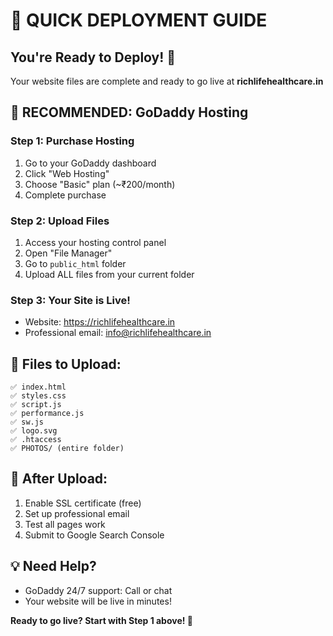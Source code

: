 # 🚀 QUICK DEPLOYMENT GUIDE

## You're Ready to Deploy! 🎉

Your website files are complete and ready to go live at **richlifehealthcare.in**

## 🎯 RECOMMENDED: GoDaddy Hosting

### Step 1: Purchase Hosting
1. Go to your GoDaddy dashboard
2. Click "Web Hosting" 
3. Choose "Basic" plan (~₹200/month)
4. Complete purchase

### Step 2: Upload Files
1. Access your hosting control panel
2. Open "File Manager"
3. Go to `public_html` folder
4. Upload ALL files from your current folder

### Step 3: Your Site is Live!
- Website: https://richlifehealthcare.in
- Professional email: info@richlifehealthcare.in

## 📁 Files to Upload:
```
✅ index.html
✅ styles.css  
✅ script.js
✅ performance.js
✅ sw.js
✅ logo.svg
✅ .htaccess
✅ PHOTOS/ (entire folder)
```

## 🔧 After Upload:
1. Enable SSL certificate (free)
2. Set up professional email
3. Test all pages work
4. Submit to Google Search Console

## 💡 Need Help?
- GoDaddy 24/7 support: Call or chat
- Your website will be live in minutes!

**Ready to go live? Start with Step 1 above! 🚀** 